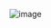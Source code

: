    ![image](https://user-images.githubusercontent.com/112831848/190651517-0f65981a-7fdd-4bdf-8dc8-5d9ec7337c6a.png)
   
   
